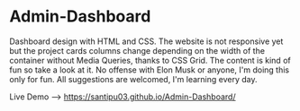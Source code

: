 # Admin-Dashboard
Dashboard design with HTML and CSS.
The website is not responsive yet but the project cards columns change depending on the width of the container without Media Queries, thanks to CSS Grid. The content is kind of fun so take a look at it. No offense with Elon Musk or anyone, I'm doing this only for fun. All suggestions are welcomed, I'm learning every day. 

Live Demo --> https://santipu03.github.io/Admin-Dashboard/
